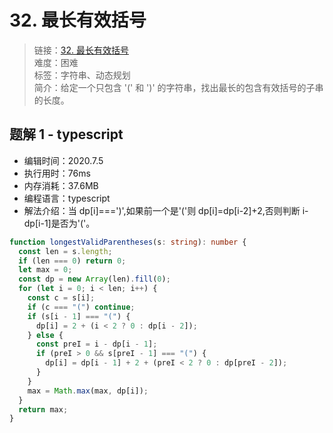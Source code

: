 # 32. 最长有效括号

> 链接：[32. 最长有效括号](https://leetcode-cn.com/problems/longest-valid-parentheses/)  
> 难度：困难  
> 标签：字符串、动态规划  
> 简介：给定一个只包含 '(' 和 ')' 的字符串，找出最长的包含有效括号的子串的长度。

## 题解 1 - typescript

- 编辑时间：2020.7.5
- 执行用时：76ms
- 内存消耗：37.6MB
- 编程语言：typescript
- 解法介绍：当 dp[i]===')',如果前一个是'('则 dp[i]=dp[i-2]+2,否则判断 i-dp[i-1]是否为'('。

```typescript
function longestValidParentheses(s: string): number {
  const len = s.length;
  if (len === 0) return 0;
  let max = 0;
  const dp = new Array(len).fill(0);
  for (let i = 0; i < len; i++) {
    const c = s[i];
    if (c === "(") continue;
    if (s[i - 1] === "(") {
      dp[i] = 2 + (i < 2 ? 0 : dp[i - 2]);
    } else {
      const preI = i - dp[i - 1];
      if (preI > 0 && s[preI - 1] === "(") {
        dp[i] = dp[i - 1] + 2 + (preI < 2 ? 0 : dp[preI - 2]);
      }
    }
    max = Math.max(max, dp[i]);
  }
  return max;
}
```
